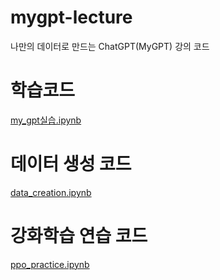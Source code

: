 # mygpt-lecture
나만의 데이터로 만드는 ChatGPT(MyGPT) 강의 코드

# 학습코드
[my_gpt실습.ipynb](https://colab.research.google.com/github/oglee815/mygpt-lecture/blob/main/mygpt_실습.ipynb)

# 데이터 생성 코드
[data_creation.ipynb](https://colab.research.google.com/github/oglee815/mygpt-lecture/blob/main/data_creation.ipynb)

# 강화학습 연습 코드
[ppo_practice.ipynb](https://colab.research.google.com/github/oglee815/mygpt-lecture/blob/main/PPO_practice.ipynb)
